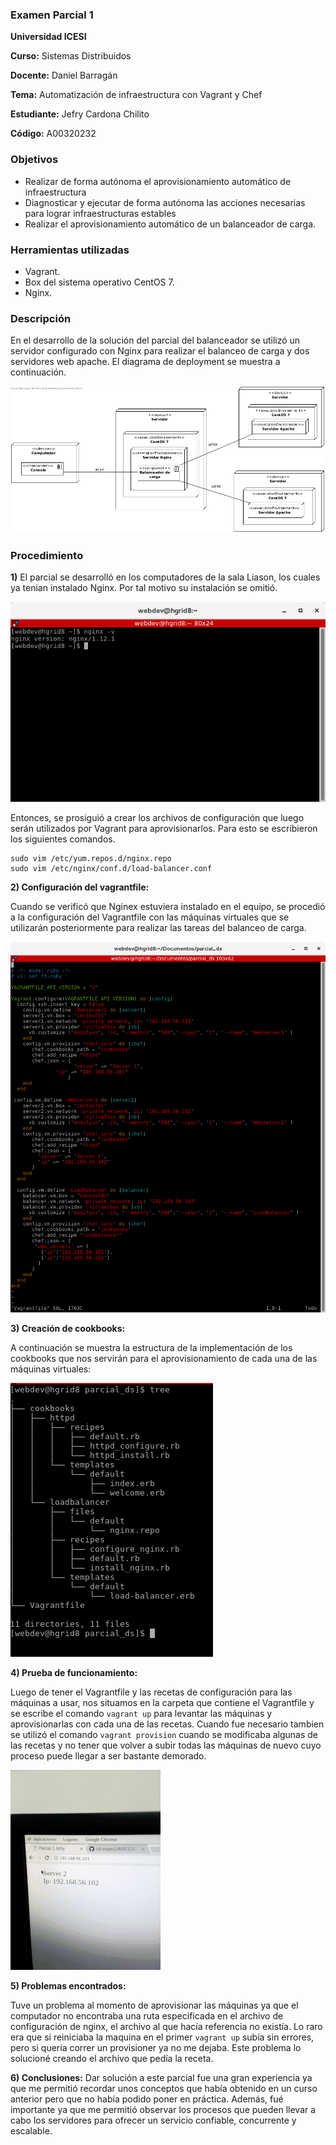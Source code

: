 ### Examen Parcial 1

**Universidad ICESI**  

**Curso:** Sistemas Distribuidos  

**Docente:** Daniel Barragán  

**Tema:** Automatización de infraestructura con Vagrant y Chef

**Estudiante:** Jefry Cardona Chilito

**Código:** A00320232

### Objetivos
* Realizar de forma autónoma el aprovisionamiento automático de infraestructura
* Diagnosticar y ejecutar de forma autónoma las acciones necesarias para lograr infraestructuras estables
* Realizar el aprovisionamiento automático de un balanceador de carga.

### Herramientas utilizadas
* Vagrant.
* Box del sistema operativo CentOS 7.
* Nginx.

### Descripción
En el desarrollo de la solución del parcial del balanceador se utilizó un servidor configurado con Nginx para realizar
el balanceo de carga y dos servidores web apache. El diagrama de deployment se muestra a continuación.

![0](imagenes/deployment.png)

### Procedimiento

**1)** El parcial se desarrolló en los computadores de la sala Liason, los cuales ya tenian instalado Nginx. Por tal motivo
su instalación se omitió.

![1](imagenes/nginxVersion.png)

Entonces, se prosiguió a crear los archivos de configuración que luego serán utilizados por Vagrant para aprovisionarlos. Para esto se escribieron los siguientes comandos.

```
sudo vim /etc/yum.repos.d/nginx.repo
sudo vim /etc/nginx/conf.d/load-balancer.conf
```

**2) Configuración del vagrantfile:**

Cuando se verificó que Nginex estuviera instalado en el equipo, se procedió a la configuración del Vagrantfile con las máquinas virtuales que se utilizarán posteriormente para realizar las tareas del balanceo de carga.

![2](imagenes/Vagrantfile.png)

**3) Creación de cookbooks:**

A continuación se muestra la estructura de la implementación de los cookbooks que nos servirán para el aprovisionamiento de cada
una de las máquinas virtuales:

![3](imagenes/tree.png)

**4) Prueba de funcionamiento:**

Luego de tener el Vagrantfile y las recetas de configuración para las máquinas a usar, nos situamos en la carpeta que contiene el Vagrantfile y se escribe el comando ```vagrant up``` para levantar las máquinas y aprovisionarlas con cada una de las recetas. Cuando fue necesario tambien se utilizó el comando ```vagrant provision``` cuando se modificaba algunas de las recetas y no tener que volver a subir todas las máquinas de nuevo cuyo proceso puede llegar a ser bastante demorado.

![animacion1](imagenes/funcionamiento.gif)

**5) Problemas encontrados:**

Tuve un problema al momento de aprovisionar las máquinas ya que el computador no encontraba una ruta especificada en el archivo de configuración de nginx, el archivo al que hacía referencia no existía. Lo raro era que si reiniciaba la maquina en el primer ```vagrant up``` subia sin errores, pero si quería correr un provisioner ya no me dejaba. Este problema lo solucioné creando el archivo que pedía la receta.

**6) Conclusiones:**
Dar solución a este parcial fue una gran experiencia ya que me permitió recordar unos conceptos que había obtenido en un curso
anterior pero que no había podido poner en práctica. Además, fué importante ya que me permitió observar los procesos que pueden llevar a cabo los servidores para ofrecer un servicio confiable, concurrente y escalable.
